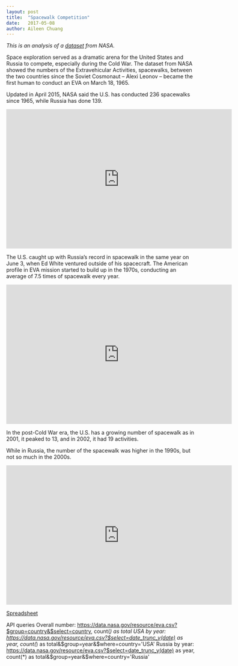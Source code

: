 ```yaml
---
layout: post
title:  "Spacewalk Competition"
date:   2017-05-08
author: Aileen Chuang
---
```


_This is an analysis of a [dataset](https://data.nasa.gov/Raw-Data/Extra-vehicular-Activity-EVA-US-and-Russia/9kcy-zwvn) from NASA._

Space exploration served as a dramatic arena for the United States and Russia to compete, especially during the Cold War. The dataset from NASA showed the numbers of the Extravehicular Activities, spacewalks, between the two countries since the Soviet Cosmonaut – Alexi Leonov – became the first human to conduct an EVA on March 18, 1965.

Updated in April 2015, NASA said the U.S. has conducted 236 spacewalks since 1965, while Russia has done 139.

<iframe width="600" height="371" seamless frameborder="0" scrolling="no" src="https://docs.google.com/spreadsheets/d/11MvR4YgIegRUpcJHkUipI4sYjuEit45n3m5WqrKebcs/pubchart?oid=931686000&amp;format=interactive"></iframe>

The U.S. caught up with Russia’s record in spacewalk in the same year on June 3, when Ed White ventured outside of his spacecraft. The American profile in EVA mission started to build up in the 1970s, conducting an average of 7.5 times of spacewalk every year.

<iframe width="600" height="371" seamless frameborder="0" scrolling="no" src="https://docs.google.com/spreadsheets/d/11MvR4YgIegRUpcJHkUipI4sYjuEit45n3m5WqrKebcs/pubchart?oid=436267471&amp;format=interactive"></iframe>

In the post-Cold War era, the U.S. has a growing number of spacewalk as in 2001, it peaked to 13, and in 2002, it had 19 activities.

While in Russia, the number of the spacewalk was higher in the 1990s, but not so much in the 2000s.

<iframe width="600" height="371" seamless frameborder="0" scrolling="no" src="https://docs.google.com/spreadsheets/d/11MvR4YgIegRUpcJHkUipI4sYjuEit45n3m5WqrKebcs/pubchart?oid=1084628964&amp;format=interactive"></iframe>

[Spreadsheet](https://docs.google.com/spreadsheets/d/11MvR4YgIegRUpcJHkUipI4sYjuEit45n3m5WqrKebcs/edit?usp=sharing)

API queries
Overall number:
https://data.nasa.gov/resource/eva.csv?$group=country&$select=country, count(*) as total
USA by year:
https://data.nasa.gov/resource/eva.csv?$select=date_trunc_y(date) as year, count(*) as total&$group=year&$where=country='USA'
Russia by year:
https://data.nasa.gov/resource/eva.csv?$select=date_trunc_y(date) as year, count(*) as total&$group=year&$where=country='Russia'
